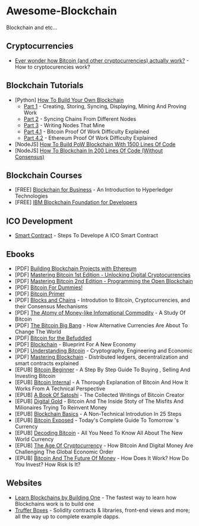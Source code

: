 # Awesome-Blockchain
Blockchain and etc...
## Cryptocurrencies
* [Ever wonder how Bitcoin (and other cryptocurrencies) actually work?](https://youtu.be/bBC-nXj3Ng4) - How to cryptocurencies work?
## Blockchain Tutorials
* [Python] [How To Build Your Own Blockchain](#)
     * [Part 1](https://bigishdata.com/2017/10/17/write-your-own-blockchain-part-1-creating-storing-syncing-displaying-mining-and-proving-work/) - Creating, Storing, Syncing, Displaying, Mining And Proving Work
     * [Part 2](https://bigishdata.com/2017/10/27/build-your-own-blockchain-part-2-syncing-chains-from-different-nodes/) - Syncing Chains From Different Nodes
     * [Part 3](https://bigishdata.com/2017/11/02/build-your-own-blockchain-part-3-writing-nodes-that-mine/) - Writing Nodes That Mine
     * [Part 4.1](https://bigishdata.com/2017/11/13/how-to-build-a-blockchain-part-4-1-bitcoin-proof-of-work-difficulty-explained/) - Bitcoin Proof Of Work Difficulty Explained
     * [Part 4.2](https://bigishdata.com/2017/11/21/how-to-build-your-own-blockchain-part-4-2-ethereum-proof-of-work-difficulty-explained/) - Ethereum Proof Of Work Difficulty Explained
* [NodeJS] [How To Build PoW Blockchain With 1500 Lines Of Code](https://hackernoon.com/a-cryptocurrency-implementation-in-less-than-1500-lines-of-code-d3812bedb25c)
* [NodeJS] [How To Blockchain In 200 Lines Of Code (Without Consensus)](https://medium.com/@lhartikk/a-blockchain-in-200-lines-of-code-963cc1cc0e54)
## Blockchain Courses
* [FREE] [Blockchain for Business](https://courses.edx.org/courses/course-v1:LinuxFoundationX+LFS171x+3T2017/course/) - An Introduction to Hyperledger Technologies
* [FREE] [IBM Blockchain Foundation for Developers](https://www.coursera.org/learn/ibm-blockchain-essentials-for-developers)
## ICO Development
* [Smart Contract](https://erc20token.sonnguyen.ws/en/latest/) - Steps To Develope A ICO Smart Contract
## Ebooks
* [PDF] [Building Blockchain Projects with Ethereum](https://github.com/PacktPublishing/Building-Blockchain-Projects)
* [PDF] [Mastering Bitcoin 1st Edition - Unlocking Digital Cryptocurrencies](https://drive.google.com/open?id=1gd0PsFJune8t5z5bDhcruzljYYfK3A0p)
* [PDF] [Mastering Bitcoin 2nd Edition - Programming the Open Blockchain](https://github.com/bitcoinbook/bitcoinbook)
* [PDF] [Bitcoin For Dummies!](https://drive.google.com/file/d/1VQuM7VuN3eWLRKsh0HE7h79mBSiuNpQW/view?usp=sharing)
* [PDF] [Bitcoin Primer](https://drive.google.com/file/d/1r2MWkogStpFxSWyWaAdNa02CmZCr81-6/view?usp=sharing)
* [PDF] [Blocks and Chains](https://drive.google.com/open?id=1dvYw54ApNfwRVktGwWfi5_-mt9uGz-Ay) - Introdution to Bitcoin, Cryptocurrencies, and their Consensus Mechanisms
* [PDF] [The Atomy of Money-like Infomational Commodity](https://drive.google.com/open?id=175an2omUTRIdoh8tZjUm2oLbyhP2OJm-) - A Study Of Bitcoin
* [PDF] [The Bitcoin Big Bang](https://drive.google.com/open?id=1X2M-LryS6fN3vN2s6HYEZXDPhqoZ9016) - How Alternative Currencies Are About To Change The World 
* [PDF] [Bitcoin for the Befuddled](https://drive.google.com/open?id=1DWRYquFrmxqNoLwVX3qpOhiK-3ldcwSt)
* [PDF] [Blockchain](https://drive.google.com/open?id=1onfC2KyWHXlCJ8yIr4iiK4H87BtT2dXE) - Blueprint For A New Economy
* [PDF] [Understanding Bitcoin](https://drive.google.com/open?id=12i_sPxw4u-c9IoyK9Z4abswBRrHjgGQ6) - Cryptography, Engineering and Economic
* [PDF] [Mastering Blockchain](https://drive.google.com/open?id=1myW5LM7kBs59TGhRuccmVa4jC0YAmMpM) - Distributed ledgers, decentralization and smart contracts explained
* [EPUB] [Bitcoin Beginner](https://drive.google.com/open?id=1dQqCX7YanIlGemVukqWq5Oo4bKpwOiHH) - A Step By Step Guide To Buying , Selling And Investing Bitcoin
* [EPUB] [Bitcoin Internal](https://drive.google.com/open?id=16EcTYDW-pljapUWbKHViZZgl3E5uf0oG) - A Thorough Explanation of Bitcoin And How It Works From A Technical Perspective
* [EPUB] [A Book Of Satoshi](https://drive.google.com/file/d/1GfGSodiAGJ5XZhzHdaa8GzqXTub-gzjm) - The Collected Writings of Bitcoin Creator
* [EPUB] [Digital Gold](https://drive.google.com/open?id=1hQFeDAHwHeuj_JUFbpB-bld2PJJ20ebg) - Bitcoin And The Inside Stoty of The Misfits And Milionaires Trying To Reinvent Money
* [EPUB] [Blockchain Basics](https://drive.google.com/open?id=1KMlPJe-DMYXK4O48U6lsJFUgTEKQ5aig) - A Non-Technical Introdution In 25 Steps
* [EPUB] [Bitcoin Exposed](https://drive.google.com/open?id=1xKnrWiLjfIMG5TwQlTCn-3BXgUTFJsUo) - Today's Complete Guide To Tomorrow 's Currency
* [EPUB] [Decoding Bitcoin](https://drive.google.com/open?id=1ngGE9tIoY3Rf8l_m_4JAJeZapzktae1t) - All You Need To Know All About The New World Currency
* [EPUB] [The Age Of Cryptocurrency](https://drive.google.com/open?id=1Kp3Myt62jyIrQB72zUxdoi6JpWQaPTyN) - How Bitcoin And Digital Money Are Challenging The Global Economic Order
* [EPUB] [Bitcoin And The Future Of Money](https://drive.google.com/open?id=1TRHZERVtBv7gg_Mb1JPRSOq4V6ftYESa) - How Does It Work? How Do You Invest? How Risk Is It?

## Websites
* [Learn Blockchains by Building One](https://hackernoon.com/learn-blockchains-by-building-one-117428612f46) - The fastest way to learn how Blockchains work is to build one
* [Truffer Boxes](http://truffleframework.com/boxes/) - Solidity contracts & libraries, front-end views and more; all the way up to complete example dapps.































